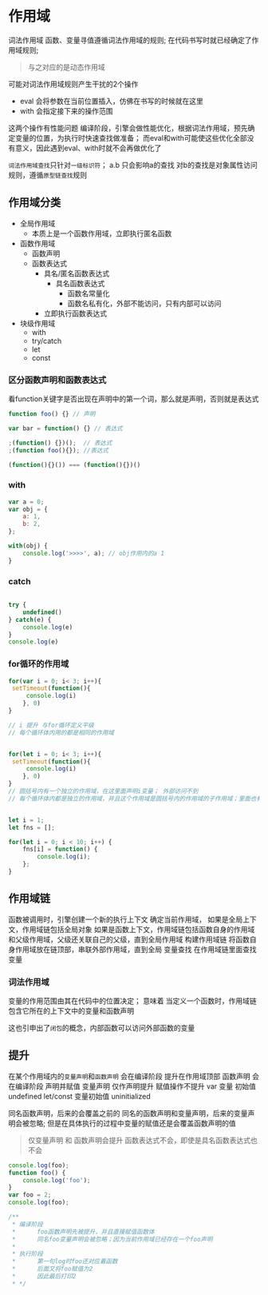 # 作用域

词法作用域
函数、变量寻值遵循词法作用域的规则;
在代码书写时就已经确定了作用域规则;

> 与之对应的是动态作用域

可能对词法作用域规则产生干扰的2个操作

+ eval 会将参数在当前位置插入，仿佛在书写的时候就在这里
+ with 会指定接下来的操作范围

这两个操作有性能问题
编译阶段，引擎会做性能优化，根据词法作用域，预先确定变量的位置，为执行时快速查找做准备；
而eval和with可能使这些优化全部没有意义，因此遇到eval、with时就不会再做优化了

`词法作用域查找`只针对`一级标识符`；
a.b
只会影响a的查找
对b的查找是对象属性访问规则，遵循`原型链查找`规则

## 作用域分类

+ 全局作用域
  + 本质上是一个函数作用域，立即执行匿名函数
+ 函数作用域
  + 函数声明
  + 函数表达式
    + 具名/匿名函数表达式
      + 具名函数表达式
        + 函数名常量化
        + 函数名私有化，外部不能访问，只有内部可以访问
    + 立即执行函数表达式
+ 块级作用域
  + with
  + try/catch
  + let
  + const

### 区分函数声明和函数表达式

看function关键字是否出现在声明中的第一个词，那么就是声明，否则就是表达式

```js
function foo() {} // 声明

var bar = function() {} // 表达式

;(function() {})();  // 表达式
;(function foo(){}); //表达式

(function(){}()) === (function(){})()
```

### with

```js
var a = 0;
var obj = {
    a: 1,
    b: 2,
};

with(obj) {
    console.log('>>>>', a); // obj作用内的a 1
}

```

### catch

```js

try {
    undefined()
} catch(e) {
    console.log(e)
}
console.log(e)
```

### for循环的作用域

```js
for(var i = 0; i< 3; i++){
 setTimeout(function(){
     console.log(i)
    }, 0)
}

// i 提升 与for循环定义平级
// 每个循环体内用的都是相同的作用域


for(let i = 0; i< 3; i++){
 setTimeout(function(){
     console.log(i)
    }, 0)
}
// 圆括号内有一个独立的作用域，在这里面声明i变量； 外部访问不到
// 每个循环体内都是独立的作用域，并且这个作用域是圆括号内的作用域的子作用域；里面也有一个同名的i变量，这个变量值是每次循环的开始时候从上次循环结束计算而来的


let i = 1;
let fns = [];

for(let i = 0; i < 10; i++) {
    fns[i] = function() {
        console.log(i);
    };
}

```

## 作用域链

函数被调用时，引擎创建一个新的执行上下文
确定当前作用域，
    如果是全局上下文，作用域链包括全局对象
    如果是函数上下文，作用域链包括函数自身的作用域和父级作用域，父级还关联自己的父级，直到全局作用域
构建作用域链
    将函数自身作用域放在链顶部，串联外部作用域，直到全局
变量查找
    在作用域链里面查找变量

### 词法作用域

变量的作用范围由其在代码中的位置决定；
意味着
当定义一个函数时，作用域链包含它所在的上下文中的变量和函数声明

这也引申出了`闭包`的概念，内部函数可以访问外部函数的变量

## 提升

在某个作用域内的`变量声明`和`函数声明` 会在编译阶段 提升在作用域顶部
函数声明 会在编译阶段 声明并赋值
变量声明 仅作声明提升 赋值操作不提升
    var 变量 初始值undefined
    let/const 变量初始值 uninitialized

同名函数声明，后来的会覆盖之前的
同名的函数声明和变量声明，后来的变量声明会被忽略; 但是在具体执行的过程中变量的赋值还是会覆盖函数声明的值

> 仅变量声明 和 函数声明会提升
> 函数表达式不会，即使是具名函数表达式也不会

```js
console.log(foo);  
function foo() {
    console.log('foo');
}
var foo = 2;
console.log(foo);

/**
 * 编译阶段
 *      foo函数声明先被提升，并且直接赋值函数体
 *      同名foo变量声明会被忽略；因为当前作用域已经存在一个foo声明
 * 
 * 执行阶段
 *      第一句log时foo还对应着函数
 *      后面又将foo赋值为2
 *      因此最后打印2
 * */ 
```
